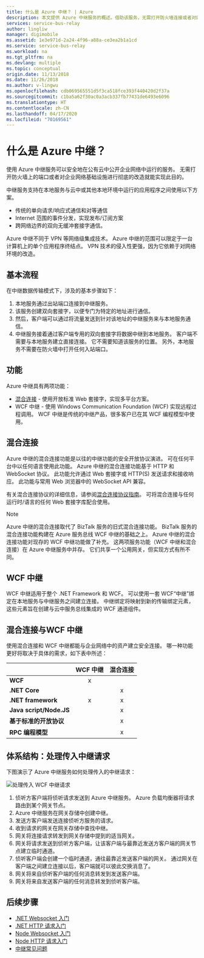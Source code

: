 ```yaml
---
title: 什么是 Azure 中继？ | Azure
description: 本文提供 Azure 中继服务的概述。借助该服务，无需打开防火墙连接或者对网络基础设施进行彻底的改造，就能开发使用企业网络中运行的本地服务的云应用程序。
services: service-bus-relay
author: lingliw
manager: digimobile
ms.assetid: 1e3e971d-2a24-4f96-a88a-ce3ea2b1a1cd
ms.service: service-bus-relay
ms.workload: na
ms.tgt_pltfrm: na
ms.devlang: multiple
ms.topic: conceptual
origin.date: 11/13/2018
ms.date: 11/26/2018
ms.author: v-lingwu
ms.openlocfilehash: cdb069565551d5f3ca518fce393f440420d2f37a
ms.sourcegitcommit: c1ba5a62f30ac0a3acb337fb77431de6493e6096
ms.translationtype: HT
ms.contentlocale: zh-CN
ms.lasthandoff: 04/17/2020
ms.locfileid: "70169561"
---
```

# <a name="what-is-azure-relay"></a>什么是 Azure 中继？
使用 Azure 中继服务可以安全地在公有云中公开企业网络中运行的服务。 无需打开防火墙上的端口或者对企业网络基础设施进行彻底的改造就能实现此目的。 

中继服务支持在本地服务与云中或其他本地环境中运行的应用程序之间使用以下方案。 

- 传统的单向请求/响应式通信和对等通信 
- Internet 范围的事件分发，实现发布/订阅方案 
- 跨网络边界的双向无缓冲套接字通信。

Azure 中继不同于 VPN 等网络级集成技术。 Azure 中继的范围可以限定于一台计算机上的单个应用程序终结点。 VPN 技术的侵入性更强，因为它依赖于对网络环境的改造。 

## <a name="basic-flow"></a>基本流程
在中继数据传输模式下，涉及的基本步骤如下：

1. 本地服务通过出站端口连接到中继服务。 
2. 该服务创建双向套接字，以便专门为特定的地址进行通信。 
3. 然后，客户端可以通过将流量发送到针对该地址的中继服务来与本地服务通信。 
4. 中继服务接着通过客户端专用的双向套接字将数据中继到本地服务。  客户端不需要与本地服务建立直接连接。 它不需要知道该服务的位置。 另外，本地服务不需要在防火墙中打开任何入站端口。


## <a name="features"></a>功能 
Azure 中继具有两项功能：

- [混合连接](#hybrid-connections) - 使用开放标准 Web 套接字，实现多平台方案。
- WCF 中继 - 使用 Windows Communication Foundation (WCF) 实现远程过程调用。 WCF 中继是传统的中继产品，很多客户已在其 WCF 编程模型中使用。

## <a name="hybrid-connections"></a>混合连接

Azure 中继的混合连接功能是以往的中继功能的安全开放协议演进。 可在任何平台中以任何语言使用此功能。 Azure 中继的混合连接功能基于 HTTP 和 WebSocket 协议。 此功能允许通过 Web 套接字或 HTTP(S) 发送请求和接收响应。 此功能与常用 Web 浏览器中的 WebSocket API 兼容。 

有关混合连接协议的详细信息，请参阅[混合连接协议指南](relay-hybrid-connections-protocol.md)。 可将混合连接与任何运行时/语言的任何 Web 套接字库配合使用。

> [!NOTE]
> Azure 中继的混合连接取代了 BizTalk 服务的旧式混合连接功能。 BizTalk 服务的混合连接功能构建在 Azure 服务总线 WCF 中继的基础之上。 Azure 中继的混合连接功能对现存的 WCF 中继功能做了补充。 这两项服务功能（WCF 中继和混合连接）在 Azure 中继服务中并存。 它们共享一个公用网关，但实现方式有所不同。

## <a name="wcf-relay"></a>WCF 中继
WCF 中继适用于整个 .NET Framework 和 WCF。 可以使用一套 WCF“中继”绑定在本地服务与中继服务之间建立连接。 中继绑定将映射到新的传输绑定元素，这些元素旨在创建与云中服务总线集成的 WCF 通道组件。

## <a name="hybrid-connections-vs-wcf-relay"></a>混合连接与WCF 中继 <a name="wcf-relays"></a>
使用混合连接和 WCF 中继都能与企业网络中的资产建立安全连接。 哪一种功能更好将取决于具体的需求，如下表中所述：

|  | WCF 中继 | 混合连接 |
| --- |:---:|:---:|
| **WCF** |x | |
| **.NET Core** | |x |
| **.NET framework** |x |x |
| **Java script/Node.JS** | |x |
| **基于标准的开放协议** | |x |
| **RPC 编程模型** | |x |

## <a name="architecture-processing-of-incoming-relay-requests"></a>体系结构：处理传入中继请求
下图演示了 Azure 中继服务如何处理传入的中继请求：

![处理传入 WCF 中继请求](./media/relay-what-is-it/ic690645.png)

1. 侦听方客户端将侦听请求发送到 Azure 中继服务。 Azure 负载均衡器将请求路由到某个网关节点。 
2. Azure 中继服务在网关存储中创建中继。 
3. 发送方客户端发送连接侦听方服务的请求。 
4. 收到请求的网关在网关存储中查找中继。 
5. 网关将连接请求转发到网关存储中提到的适当网关。 
6. 网关将请求发送到侦听方客户端，让该客户端与最靠近发送方客户端的网关节点建立临时通道。 
7. 侦听客户端会创建一个临时通道，通往最靠近发送客户端的网关。 通过网关在客户端之间建立连接以后，客户端就可以彼此交换消息了。 
8. 网关将来自侦听客户端的任何消息转发到发送客户端。 
9. 网关将来自发送客户端的任何消息转发到侦听客户端。  

## <a name="next-steps"></a>后续步骤
* [.NET Websocket 入门](relay-hybrid-connections-dotnet-get-started.md)
* [.NET HTTP 请求入门](relay-hybrid-connections-http-requests-dotnet-get-started.md)
* [Node Websocket 入门](relay-hybrid-connections-node-get-started.md)
* [Node HTTP 请求入门](relay-hybrid-connections-http-requests-node-get-started.md)
* [中继常见问题](relay-faq.md)